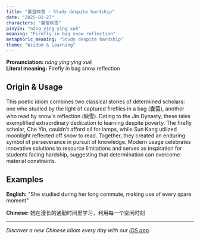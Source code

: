 ```yaml
---
title: "囊萤映雪 - Study despite hardship"
date: "2025-02-27"
characters: "囊萤映雪"
pinyin: "náng yíng yìng xuě"
meaning: "Firefly in bag snow reflection"
metaphoric_meaning: "Study despite hardship"
theme: "Wisdom & Learning"
---
```


**Pronunciation:** *náng yíng yìng xuě*  
**Literal meaning:** Firefly in bag snow reflection

## Origin & Usage

This poetic idiom combines two classical stories of determined scholars: one who studied by the light of captured fireflies in a bag (囊萤), another who read by snow's reflection (映雪). Dating to the Jin Dynasty, these tales exemplified extraordinary dedication to learning despite poverty. The firefly scholar, Che Yin, couldn't afford oil for lamps, while Sun Kang utilized moonlight reflected off snow to read. Together, they created an enduring symbol of perseverance in pursuit of knowledge. Modern usage celebrates innovative solutions to resource limitations and serves as inspiration for students facing hardship, suggesting that determination can overcome material constraints.

## Examples

**English:** "She studied during her long commute, making use of every spare moment"

**Chinese:** 她在漫长的通勤时间里学习，利用每一个空闲时刻

---

*Discover a new Chinese idiom every day with our [iOS app](https://apps.apple.com/us/app/daily-chinese-idioms/id6670238264).*
